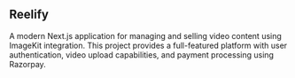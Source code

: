 Reelify
---
A modern Next.js application for managing and selling video content using ImageKit integration. This project provides a full-featured platform with user authentication, video upload capabilities, and payment processing using Razorpay.
